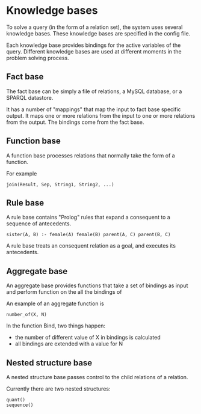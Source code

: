 # Knowledge bases

To solve a query (in the form of a relation set), the system uses several knowledge bases. These knowledge bases are specified in the config file.

Each knowledge base provides bindings for the active variables of the query. Different knowledge bases are used at different moments in the problem solving process.

## Fact base

The fact base can be simply a file of relations, a MySQL database, or a SPARQL datastore.

It has a number of "mappings" that map the input to fact base specific output. It maps one or more relations from the input to one or more relations from the output. The bindings come from the fact base.

## Function base

A function base processes relations that normally take the form of a function.

For example

    join(Result, Sep, String1, String2, ...)

## Rule base

A rule base contains "Prolog" rules that expand a consequent to a sequence of antecedents.

    sister(A, B) :- female(A) female(B) parent(A, C) parent(B, C)

A rule base treats an consequent relation as a goal, and executes its antecedents.

## Aggregate base

An aggregate base provides functions that take a set of bindings as input and perform function on the all the bindings of

An example of an aggregate function is

    number_of(X, N)

In the function Bind, two things happen:

* the number of different value of X in bindings is calculated
* all bindings are extended with a value for N

## Nested structure base

A nested structure base passes control to the child relations of a relation.

Currently there are two nested structures:

    quant()
    sequence()
